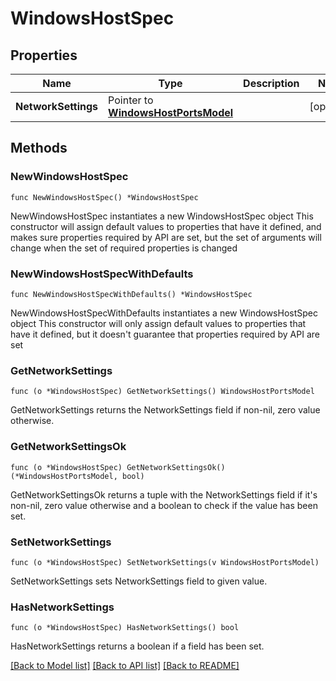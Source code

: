 # WindowsHostSpec

## Properties

Name | Type | Description | Notes
------------ | ------------- | ------------- | -------------
**NetworkSettings** | Pointer to [**WindowsHostPortsModel**](WindowsHostPortsModel.md) |  | [optional] 

## Methods

### NewWindowsHostSpec

`func NewWindowsHostSpec() *WindowsHostSpec`

NewWindowsHostSpec instantiates a new WindowsHostSpec object
This constructor will assign default values to properties that have it defined,
and makes sure properties required by API are set, but the set of arguments
will change when the set of required properties is changed

### NewWindowsHostSpecWithDefaults

`func NewWindowsHostSpecWithDefaults() *WindowsHostSpec`

NewWindowsHostSpecWithDefaults instantiates a new WindowsHostSpec object
This constructor will only assign default values to properties that have it defined,
but it doesn't guarantee that properties required by API are set

### GetNetworkSettings

`func (o *WindowsHostSpec) GetNetworkSettings() WindowsHostPortsModel`

GetNetworkSettings returns the NetworkSettings field if non-nil, zero value otherwise.

### GetNetworkSettingsOk

`func (o *WindowsHostSpec) GetNetworkSettingsOk() (*WindowsHostPortsModel, bool)`

GetNetworkSettingsOk returns a tuple with the NetworkSettings field if it's non-nil, zero value otherwise
and a boolean to check if the value has been set.

### SetNetworkSettings

`func (o *WindowsHostSpec) SetNetworkSettings(v WindowsHostPortsModel)`

SetNetworkSettings sets NetworkSettings field to given value.

### HasNetworkSettings

`func (o *WindowsHostSpec) HasNetworkSettings() bool`

HasNetworkSettings returns a boolean if a field has been set.


[[Back to Model list]](../README.md#documentation-for-models) [[Back to API list]](../README.md#documentation-for-api-endpoints) [[Back to README]](../README.md)


